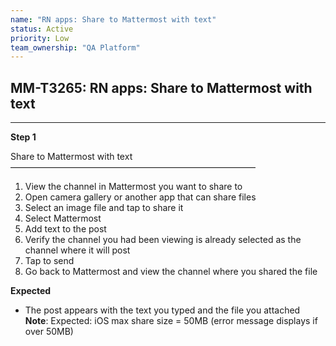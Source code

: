 ```yaml
---
name: "RN apps: Share to Mattermost with text"
status: Active
priority: Low
team_ownership: "QA Platform"
---
```


## MM-T3265: RN apps: Share to Mattermost with text

---

**Step 1**

Share to Mattermost with text\
————————————————————————————

1. View the channel in Mattermost you want to share to
2. Open camera gallery or another app that can share files
3. Select an image file and tap to share it
4. Select Mattermost
5. Add text to the post
6. Verify the channel you had been viewing is already selected as the channel where it will post
7. Tap to send
8. Go back to Mattermost and view the channel where you shared the file

**Expected**

- The post appears with the text you typed and the file you attached\
  **Note**: Expected: iOS max share size = 50MB (error message displays if over 50MB)
